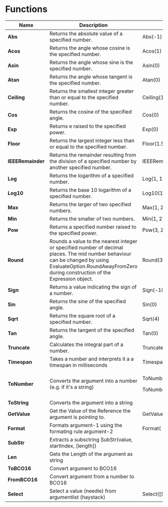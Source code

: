 # Functions

| Name              | Description                                                                                                                                                                                                  | Usage                                                   | Result                            |
| ----------------- | ------------------------------------------------------------------------------------------------------------------------------------------------------------------------------------------------------------ | ------------------------------------------------------- | --------------------------------- |
| **Abs**           | Returns the absolute value of a specified number.                                                                                                                                                            | Abs(-1)                                                 | 1M                                |
| **Acos**          | Returns the angle whose cosine is the specified number.                                                                                                                                                      | Acos(1)                                                 | 0d                                |
| **Asin**          | Returns the angle whose sine is the specified number.                                                                                                                                                        | Asin(0)                                                 | 0d                                |
| **Atan**          | Returns the angle whose tangent is the specified number.                                                                                                                                                     | Atan(0)                                                 | 0d                                |
| **Ceiling**       | Returns the smallest integer greater than or equal to the specified number.                                                                                                                                  | Ceiling(1.5)                                            | 2d                                |
| **Cos**           | Returns the cosine of the specified angle.                                                                                                                                                                   | Cos(0)                                                  | 1d                                |
| **Exp**           | Returns e raised to the specified power.                                                                                                                                                                     | Exp(0)                                                  | 1d                                |
| **Floor**         | Returns the largest integer less than or equal to the specified number.                                                                                                                                      | Floor(1.5)                                              | 1d                                |
| **IEEERemainder** | Returns the remainder resulting from the division of a specified number by another specified number.                                                                                                         | IEEERemainder(3, 2)                                     | -1d                               |
| **Log**           | Returns the logarithm of a specified number.                                                                                                                                                                 | Log(1, 10)                                              | 0d                                |
| **Log10**         | Returns the base 10 logarithm of a specified number.                                                                                                                                                         | Log10(1)                                                | 0d                                |
| **Max**           | Returns the larger of two specified numbers.                                                                                                                                                                 | Max(1, 2)                                               | 2                                 |
| **Min**           | Returns the smaller of two numbers.                                                                                                                                                                          | Min(1, 2)                                               | 1                                 |
| **Pow**           | Returns a specified number raised to the specified power.                                                                                                                                                    | Pow(3, 2)                                               | 9d                                |
| **Round**         | Rounds a value to the nearest integer or specified number of decimal places. The mid number behaviour can be changed by using EvaluateOption.RoundAwayFromZero during construction of the Expression object. | Round(3.222, 2)                                         | 3.22d                             |
| **Sign**          | Returns a value indicating the sign of a number.                                                                                                                                                             | Sign(-10)                                               | -1                                |
| **Sin**           | Returns the sine of the specified angle.                                                                                                                                                                     | Sin(0)                                                  | 0d                                |
| **Sqrt**          | Returns the square root of a specified number.                                                                                                                                                               | Sqrt(4)                                                 | 2d                                |
| **Tan**           | Returns the tangent of the specified angle.                                                                                                                                                                  | Tan(0)                                                  | 0d                                |
| **Truncate**      | Calculates the integral part of a number.                                                                                                                                                                    | Truncate(1.7)                                           | 1                                 |
| **Timespan**      | Takes a number and interprets it a a timespan in milliseconds                                                                                                                                                | Timespan(1000)                                          | 00:00:01.00                       |
| **ToNumber**      | Converts the argument into a number (e.g. if it's a string)                                                                                                                                                  | <p>ToNumber('100')</p><p>ToNumber([SIMCONNECT:ATC])</p> |                                   |
| **ToString**      | Converts the argument into a string                                                                                                                                                                          |                                                         |                                   |
| **GetValue**      | Get the Value of the Reference the argument is pointing to.                                                                                                                                                  | GetValue('SIMCONNECT:ATC')                              |                                   |
| **Format**        | Formats argument-1 using the formating rule argument-2                                                                                                                                                       | Format( 123.2356 , '0.00' )                             | 123.23                            |
| **SubStr**        | Extracts a subsctring SubStr(value, startIndex, \[length])                                                                                                                                                   |                                                         |                                   |
| **Len**           | Gets the Length of the argument as string                                                                                                                                                                    |                                                         |                                   |
| **ToBCO16**       | Convert argument to BCO16                                                                                                                                                                                    |                                                         |                                   |
| **FromBCO16**     | Convert argument from a number to BCO16                                                                                                                                                                      |                                                         |                                   |
| **Select**        | Select a value (needle) from argumentlist (haystack)                                                                                                                                                         | Select(\[SIMCONNECT:SOMEPOSVAR],90,180,270,275)         | Select(needle,haystackevaluelist) |

